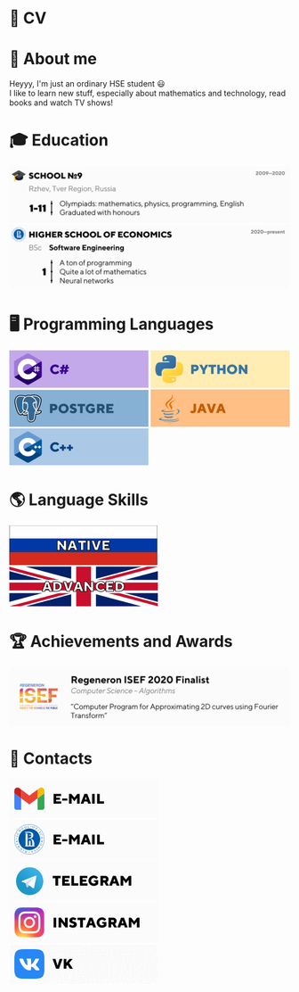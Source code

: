 # :pencil: CV



# :wave: About me
Heyyy, I'm just an ordinary HSE student :smiley: <br/>
I like to learn new stuff, especially about mathematics and technology, read books and watch TV shows! <br/>

# :mortar_board: Education
![School](https://github.com/Ivan-Dedov/Ivan-Dedov/blob/main/images/education/school.png) <br/>
![HSE](https://github.com/Ivan-Dedov/Ivan-Dedov/blob/main/images/education/hse.png) <br/>

# :desktop_computer: Programming Languages
![C#](https://github.com/Ivan-Dedov/Ivan-Dedov/blob/main/images/programming_languages/csharp.png)
![Python](https://github.com/Ivan-Dedov/Ivan-Dedov/blob/main/images/programming_languages/python.png)
![PostgreSQL](https://github.com/Ivan-Dedov/Ivan-Dedov/blob/main/images/programming_languages/postgre.png)
![Java](https://github.com/Ivan-Dedov/Ivan-Dedov/blob/main/images/programming_languages/java.png)
![C++](https://github.com/Ivan-Dedov/Ivan-Dedov/blob/main/images/programming_languages/cpp.png)

# :earth_americas: Language Skills
![Russian](https://github.com/Ivan-Dedov/Ivan-Dedov/blob/main/images/languages/ru.png)
![English](https://github.com/Ivan-Dedov/Ivan-Dedov/blob/main/images/languages/en.png)

# :trophy: Achievements and Awards
![Regeneron ISEF](https://github.com/Ivan-Dedov/Ivan-Dedov/blob/main/images/awards/isef.png)

# :email: Contacts
[![Gmail](https://github.com/Ivan-Dedov/Ivan-Dedov/blob/main/images/contacts/gmail.png)](mailto:indedov@gmail.com)
[![Corporate](https://github.com/Ivan-Dedov/Ivan-Dedov/blob/main/images/contacts/hsemail.png)](mailto:indedov@edu.hse.ru) <br/>
[![Telegram](https://github.com/Ivan-Dedov/Ivan-Dedov/blob/main/images/contacts/tg.png)](https://t.me/dedov_ivan)
[![Instagram](https://github.com/Ivan-Dedov/Ivan-Dedov/blob/main/images/contacts/ig.png)](https://www.instagram.com/_d_ivanchik/)
[![VKontakte](https://github.com/Ivan-Dedov/Ivan-Dedov/blob/main/images/contacts/vk.png)](https://vk.com/ivan.dedov)
